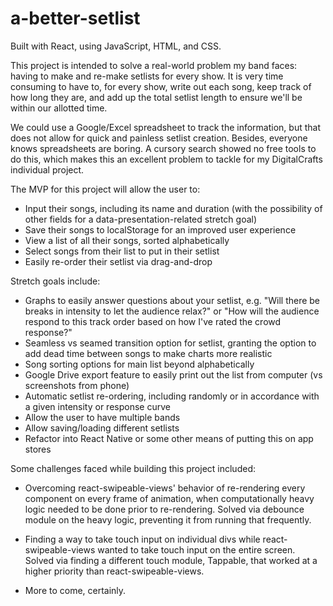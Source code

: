 # a-better-setlist

Built with React, using JavaScript, HTML, and CSS.

This project is intended to solve a real-world problem my band faces: having to make and re-make setlists for every show. It is very time consuming to have to, for every show, write out each song, keep track of how long they are, and add up the total setlist length to ensure we'll be within our allotted time.

We could use a Google/Excel spreadsheet to track the information, but that does not allow for quick and painless setlist creation. Besides, everyone knows spreadsheets are boring. A cursory search showed no free tools to do this, which makes this an excellent problem to tackle for my DigitalCrafts individual project.

The MVP for this project will allow the user to:
* Input their songs, including its name and duration (with the possibility of other fields for a data-presentation-related stretch goal)
* Save their songs to localStorage for an improved user experience
* View a list of all their songs, sorted alphabetically
* Select songs from their list to put in their setlist
* Easily re-order their setlist via drag-and-drop

Stretch goals include:
* Graphs to easily answer questions about your setlist, e.g. "Will there be breaks in intensity to let the audience relax?" or "How will the audience respond to this track order based on how I've rated the crowd response?"
* Seamless vs seamed transition option for setlist, granting the option to add dead time between songs to make charts more realistic
* Song sorting options for main list beyond alphabetically
* Google Drive export feature to easily print out the list from computer (vs screenshots from phone)
* Automatic setlist re-ordering, including randomly or in accordance with a given intensity or response curve
* Allow the user to have multiple bands
* Allow saving/loading different setlists
* Refactor into React Native or some other means of putting this on app stores

Some challenges faced while building this project included:
* Overcoming react-swipeable-views' behavior of re-rendering every component on every frame of animation, when computationally heavy logic needed to be done prior to re-rendering. Solved via debounce module on the heavy logic, preventing it from running that frequently.

* Finding a way to take touch input on individual divs while react-swipeable-views wanted to take touch input on the entire screen. Solved via finding a different touch module, Tappable, that worked at a higher priority than react-swipeable-views.

* More to come, certainly.
